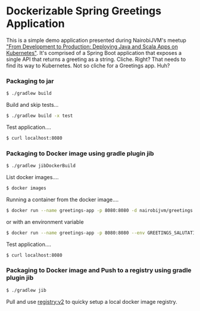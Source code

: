 # Dockerizable Spring Greetings Application

This is a simple demo application presented during NairobiJVM's meetup ["From Development to Production: Deploying Java and Scala Apps on Kubernetes"](https://www.meetup.com/nairobi-jvm/events/258119823). It's comprised of a Spring Boot application that exposes a single API that returns a greeting as a string. Cliche. Right? That needs to find its way to Kubernetes. Not so cliche for a Greetings app. Huh?

### Packaging to jar

```bash
$ ./gradlew build
```

Build and skip tests...

```bash
$ ./gradlew build -x test
```

Test application....
```bash
$ curl localhost:8080
```

### Packaging to Docker image using gradle plugin jib

```bash
$ ./gradlew jibDockerBuild
```

List docker images....
```bash
$ docker images
```

Running a container from the docker image....
```bash
$ docker run --name greetings-app -p 8080:8080 -d nairobijvm/greetings
```

or with an environment variable

```bash
$ docker run --name greetings-app -p 8080:8080 --env GREETINGS_SALUTATION=Niaje! -d greetings
```

Test application....
```bash
$ curl localhost:8080
```

### Packaging to Docker image and Push to a registry using gradle plugin jib

```bash
$ ./gradlew jib
```
Pull and use [registry:v2](https://hub.docker.com/_/registry) to quicky setup a local docker image registry.

